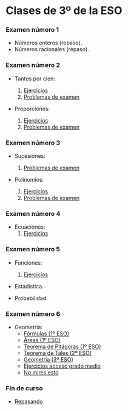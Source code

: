 
# Clases de 3º de la ESO
### Examen número 1
* Números enteros (repaso).
* Números racionales (repaso).

### Examen número 2
* Tantos por cien:
    1. [Ejercicios](e3_tantos_por_cien_ct.pdf)
    2. [Problemas de examen](e3_tantos_por_cien_pe.pdf)

* Proporciones: 
    1. [Ejercicios](e3_proporciones_ct.pdf)
    2. [Problemas de examen](e3_proporciones_pe.pdf)


### Examen número 3
* Sucesiones:
    1. [Problemas de examen](e3_sucesiones_pe.pdf)

* Polinomios:
    1. [Ejercicios](e3_polinomios_ct.pdf)
    2. [Problemas de examen](e3_polinomios_pe.pdf)


### Examen número 4
* Ecuaciones:
    1. [Ejercicios](e3_ecuaciones_ct.pdf)

### Examen número 5
* Funciones:
    1. [Ejercicios](e3_funciones1_ct.pdf)

* Estadística.

* Probabilidad.

### Examen número 6
* Geometría:
   + [Fórmulas (1º ESO)](../E1/e1_geo_formulas_ct.pdf)
   + [Áreas (1º ESO)](../E1/e1_geo_areas_ct.pdf)
   + [Teorema de Pitágoras (1º ESO)](../E1/e1_geo_pitagoras_ct.pdf)
   + [Teorema de Tales (2º ESO)](../E2/e2_geo_tales_ct.pdf)
   + [Geometría (3º ESO)](e3_geometria_ct.pdf)
   + [Ejercicios acceso grado medio](e3_geometria_grado_medio_ct.pdf)
   + [No mires esto](e3_geometria_nomires_ct.pdf)


### Fin de curso

* [Repasando](e3_fin_r.pdf)


